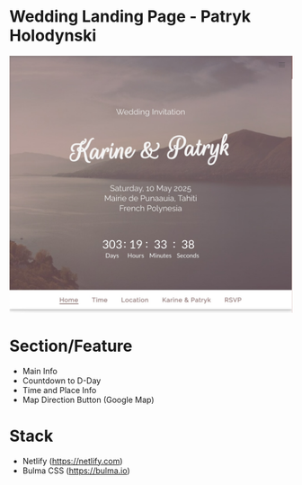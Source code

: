 # Wedding Landing Page - Patryk Holodynski

![Thumbnail](/image/thumbnail-web-karine-patryk.jpg)


# Section/Feature
- Main Info
- Countdown to D-Day
- Time and Place Info
- Map Direction Button (Google Map)

# Stack
- Netlify (https://netlify.com)
- Bulma CSS (https://bulma.io)
